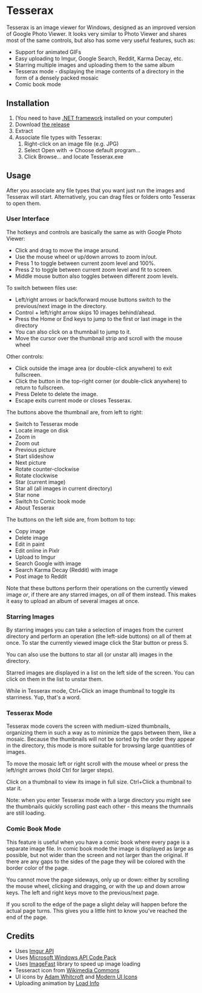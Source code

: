 Tesserax
========

Tesserax is an image viewer for Windows, designed as an improved version of Google Photo Viewer. It looks very similar to Photo Viewer and shares most of the same controls, but also has some very useful features, such as:
* Support for animated GIFs
* Easy uploading to Imgur, Google Search, Reddit, Karma Decay, etc.
* Starring multiple images and uploading them to the same album
* Tesserax mode - displaying the image contents of a directory in the form of a densely packed mosaic
* Comic book mode


Installation
--------------

1. (You need to have [.NET framework](http://www.microsoft.com/en-us/download/details.aspx?id=30653) installed on your computer)
2. Download [the release](https://github.com/Winterstark/Tesserax/releases)
3. Extract
4. Associate file types with Tesserax:
	1. Right-click on an image file (e.g. JPG)
	2. Select Open with -> Choose default program...
	3. Click Browse... and locate Tesserax.exe


Usage
------

After you associate any file types that you want just run the images and Tesserax will start. Alternatively, you can drag files or folders onto Tesserax to open them.

### User Interface

The hotkeys and controls are basically the same as with Google Photo Viewer:
* Click and drag to move the image around.
* Use the mouse wheel or up/down arrows to zoom in/out.
* Press 1 to toggle between current zoom level and 100%.
* Press 2 to toggle between current zoom level and fit to screen.
* Middle mouse button also toggles between different zoom levels.

To switch between files use:
* Left/right arrows or back/forward mouse buttons switch to the previous/next image in the directory.
* Control + left/right arrow skips 10 images behind/ahead.
* Press the Home or End keys to jump to the first or last image in the directory
* You can also click on a thumnbail to jump to it.
* Move the cursor over the thumbnail strip and scroll with the mouse wheel

Other controls:
* Click outside the image area (or double-click anywhere) to exit fullscreen.
* Click the button in the top-right corner (or double-click anywhere) to return to fullscreen.
* Press Delete to delete the image.
* Escape exits current mode or closes Tesserax.

The buttons above the thumbnail are, from left to right:
* Switch to Tesserax mode
* Locate image on disk
* Zoom in
* Zoom out
* Previous picture
* Start slideshow
* Next picture
* Rotate counter-clockwise
* Rotate clockwise
* Star (current image)
* Star all (all images in current directory)
* Star none
* Switch to Comic book mode
* About Tesserax

The buttons on the left side are, from bottom to top:
* Copy image
* Delete image
* Edit in paint
* Edit online in Pixlr
* Upload to Imgur
* Search Google with image
* Search Karma Decay (Reddit) with image
* Post image to Reddit

Note that these buttons perform their operations on the currently viewed image *or*, if there are any starred images, on *all* of them instead. This makes it easy to upload an album of several images at once.
 
### Starring Images

By starring images you can take a selection of images from the current directory and perform an operation (the left-side buttons) on all of them at once. To star the currently viewed image click the Star button or press S.

You can also use the buttons to star all (or unstar all) images in the directory.

Starred images are displayed in a list on the left side of the screen. You can click on them in the list to unstar them.

While in Tesserax mode, Ctrl+Click an image thumbnail to toggle its starriness. Yup, that's a word.

### Tesserax Mode

Tesserax mode covers the screen with medium-sized thumbnails, organizing them in such a way as to minimize the gaps between them, like a mosaic. Because the thumbnails will not be sorted by the order they appear in the directory, this mode is more suitable for browsing large quantities of images.

To move the mosaic left or right scroll with the mouse wheel or press the left/right arrows (hold Ctrl for larger steps).

Click on a thumbnail to view its image in full size. Ctrl+Click a thumbnail to star it.

Note: when you enter Tesserax mode with a large directory you might see the thumbnails quickly scrolling past each other - this means the thumnails are still loading.

### Comic Book Mode

This feature is useful when you have a comic book where every page is a separate image file. In comic book mode the image is displayed as large as possible, but not wider than the screen and not larger than the original. If there are any gaps to the sides of the page they will be colored with the border color of the page.

You cannot move the page sideways, only up or down: either by scrolling the mouse wheel, clicking and dragging, or with the up and down arrow keys. The left and right keys move to the previous/next page.

If you scroll to the edge of the page a slight delay will happen before the actual page turns. This gives you a little hint to know you've reached the end of the page.


Credits
---------

* Uses [Imgur API](https://api.imgur.com)
* Uses [Microsoft Windows API Code Pack](http://archive.msdn.microsoft.com/WindowsAPICodePack)
* Uses [ImageFast](http://weblogs.asp.net/justin_rogers/articles/131704.aspx) library to speed up image loading
* Tesseract icon from [Wikimedia Commons](http://commons.wikimedia.org/wiki/File:Hypercube.png)
* UI icons by [Adam Whitcroft](http://adamwhitcroft.com/batch/) and [Modern UI Icons](http://modernuiicons.com/)
* Uploading animation by [Load Info](http://www.loadinfo.net)